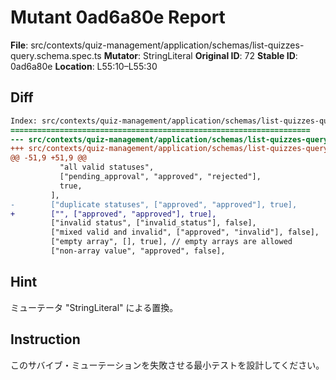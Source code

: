 # Mutant 0ad6a80e Report

**File**: src/contexts/quiz-management/application/schemas/list-quizzes-query.schema.spec.ts
**Mutator**: StringLiteral
**Original ID**: 72
**Stable ID**: 0ad6a80e
**Location**: L55:10–L55:30

## Diff

```diff
Index: src/contexts/quiz-management/application/schemas/list-quizzes-query.schema.spec.ts
===================================================================
--- src/contexts/quiz-management/application/schemas/list-quizzes-query.schema.spec.ts	original
+++ src/contexts/quiz-management/application/schemas/list-quizzes-query.schema.spec.ts	mutated #72
@@ -51,9 +51,9 @@
           "all valid statuses",
           ["pending_approval", "approved", "rejected"],
           true,
         ],
-        ["duplicate statuses", ["approved", "approved"], true],
+        ["", ["approved", "approved"], true],
         ["invalid status", ["invalid_status"], false],
         ["mixed valid and invalid", ["approved", "invalid"], false],
         ["empty array", [], true], // empty arrays are allowed
         ["non-array value", "approved", false],
```

## Hint

ミューテータ "StringLiteral" による置換。

## Instruction

このサバイブ・ミューテーションを失敗させる最小テストを設計してください。
